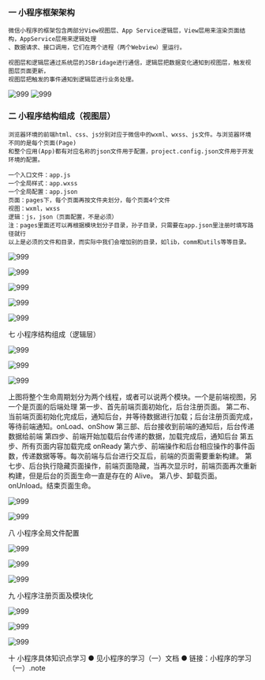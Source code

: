 ### 一	小程序框架架构

    微信小程序的框架包含两部分View视图层、App Service逻辑层，View层用来渲染页面结构，AppService层用来逻辑处理
    、数据请求、接口调用，它们在两个进程（两个Webview）里运行。

    视图层和逻辑层通过系统层的JSBridage进行通信，逻辑层把数据变化通知到视图层，触发视图层页面更新，
    视图层把触发的事件通知到逻辑层进行业务处理。

![999](https://raw.githubusercontent.com/xiangyc/Document-library/master/image/1.jpg)
![999](https://raw.githubusercontent.com/xiangyc/Document-library/master/image/2.jpg)


### 二	小程序结构组成（视图层）

    浏览器环境的前端html、css、js分别对应于微信中的wxml、wxss、js文件。与浏览器环境不同的是每个页面(Page)
    和整个应用(App)都有对应名称的json文件用于配置，project.config.json文件用于开发环境的配置。

    一个入口文件：app.js
    一个全局样式：app.wxss
    一个全局配置：app.json
    页面：pages下，每个页面再按文件夹划分，每个页面4个文件
    视图：wxml，wxss
    逻辑：js，json（页面配置，不是必须）
    注：pages里面还可以再根据模块划分子目录，孙子目录，只需要在app.json里注册时填写路径就行
    以上是必须的文件和目录，而实际中我们会增加别的目录，如lib，comm和utils等等目录。

![999](https://raw.githubusercontent.com/xiangyc/Document-library/master/image/3.jpg)

![999](https://raw.githubusercontent.com/xiangyc/Document-library/master/image/4.jpg)

![999](https://raw.githubusercontent.com/xiangyc/Document-library/master/image/5.jpg)

![999](https://raw.githubusercontent.com/xiangyc/Document-library/master/image/51.jpg)

![999](https://raw.githubusercontent.com/xiangyc/Document-library/master/image/6.jpg)




七	小程序结构组成（逻辑层）

![999](https://raw.githubusercontent.com/xiangyc/Document-library/master/image/7.jpg)

![999](https://raw.githubusercontent.com/xiangyc/Document-library/master/image/8.jpg)

![999](https://raw.githubusercontent.com/xiangyc/Document-library/master/image/9.jpg)



上图将整个生命周期划分为两个线程，或者可以说两个模块。一个是前端视图，另一个是页面的后端处理
第一步、首先前端页面初始化，后台注册页面。
第二布、当前端页面初始化完成后，通知后台，并等待数据进行加载；后台注册页面完成，等待前端通知。onLoad、onShow
第三部、后台接收到前端的通知后，后台传递数据给前端
第四步、前端开始加载后台传递的数据，加载完成后，通知后台
第五步、所有页面内容加载完成 onReady
第六步、前端操作和后台相应操作的事件函数，传递数据等等。每次前端与后台进行交互后，前端的页面需要重新构建。
第七步、后台执行隐藏页面操作，前端页面隐藏，当再次显示时，前端页面再次重新构建，但是后台的页面生命一直是存在的 Alive。
第八步、卸载页面。onUnload。结束页面生命。

![999](https://raw.githubusercontent.com/xiangyc/Document-library/master/image/10.jpg)

![999](https://raw.githubusercontent.com/xiangyc/Document-library/master/image/11.jpg)



八	小程序全局文件配置

![999](https://raw.githubusercontent.com/xiangyc/Document-library/master/image/12.jpg)

![999](https://raw.githubusercontent.com/xiangyc/Document-library/master/image/13.jpg)

![999](https://raw.githubusercontent.com/xiangyc/Document-library/master/image/14.jpg)


九	小程序注册页面及模块化

![999](https://raw.githubusercontent.com/xiangyc/Document-library/master/image/15.jpg)

![999](https://raw.githubusercontent.com/xiangyc/Document-library/master/image/16.jpg)

![999](https://raw.githubusercontent.com/xiangyc/Document-library/master/image/17.jpg)



十	小程序具体知识点学习
  ● 见小程序的学习（一）文档
  ● 链接：小程序的学习（一）.note
